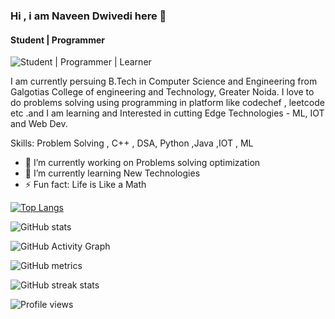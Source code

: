 ### Hi , i am Naveen Dwivedi here 👋
#### Student | Programmer 
![Student | Programmer | Learner ](https://arturssmirnovs.github.io/github-profile-readme-generator/images/banner.png)

I am currently persuing B.Tech in Computer Science and Engineering 
from  Galgotias College of engineering and Technology, Greater Noida.
I love to do problems solving using programming in platform like codechef , leetcode etc .and I am learning and Interested in cutting Edge Technologies - ML, IOT and Web Dev.

Skills: Problem Solving , C++ , DSA, Python ,Java ,IOT , ML

- 🔭 I’m currently working on Problems solving optimization 
- 🌱 I’m currently learning New Technologies 
- ⚡ Fun fact: Life is Like a Math 


 

[![Top Langs](https://github-readme-stats.vercel.app/api/top-langs/?username=naveen-dwivedi-7)](https://github.com/anuraghazra/github-readme-stats)

![GitHub stats](https://github-readme-stats.vercel.app/api?username=naveen-dwivedi-7&show_icons=true)  

![GitHub Activity Graph](https://activity-graph.herokuapp.com/graph?username=naveen-dwivedi-7)  

![GitHub metrics](https://metrics.lecoq.io/naveen-dwivedi-7)  

![GitHub streak stats](https://github-readme-streak-stats.herokuapp.com/?user=naveen-dwivedi-7)  

![Profile views](https://gpvc.arturio.dev/naveen-dwivedi-7)  



           
  
